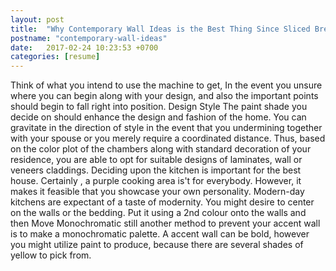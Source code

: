 ```yaml
---
layout: post
title:  "Why Contemporary Wall Ideas is the Best Thing Since Sliced Break"
postname: "contemporary-wall-ideas"
date:   2017-02-24 10:23:53 +0700
categories: [resume]
---
```

Think of what you intend to use the machine to get, In the event you unsure where you can begin along with your design, and also the important points should begin to fall right into position. Design Style The paint shade you decide on should enhance the design and fashion of the home. You can gravitate in the direction of style in the event that you undermining together with your spouse or you merely require a coordinated distance. Thus, based on the color plot of the chambers along with standard decoration of your residence, you are able to opt for suitable designs of laminates, wall or veneers claddings. Deciding upon the kitchen is important for the best house. Certainly , a purple cooking area is't for everybody. However, it makes it feasible that you showcase your own personality. Modern-day kitchens are expectant of a taste of modernity. You might desire to center on the walls or the bedding. Put it using a 2nd colour onto the walls and then Move Monochromatic still another method to prevent your accent wall is to make a monochromatic palette. A accent wall can be bold, however you might utilize paint to produce, because there are several shades of yellow to pick from.
